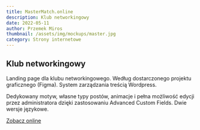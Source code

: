 ```yaml
---
title: MasterMatch.online
description: Klub networkingowy
date: 2022-05-11
author: Przemek Miros
thumbnail: /assets/img/mockups/master.jpg
category: Strony internetowe
---
```


## Klub networkingowy

Landing page dla klubu networkingowego. Według dostarczonego projektu graficznego (Figma). System zarządzania treścią Wordpress. 

Dedykowany motyw, własne typy postów, animacje i pełna możliwość edycji przez administratora dzięki zastosowaniu Advanced Custom Fields. Dwie wersje językowe.

<a href="https://mastermatch.online/" title="Zobacz online" target="_blank" class="button" rel="nofollow">Zobacz online</a>